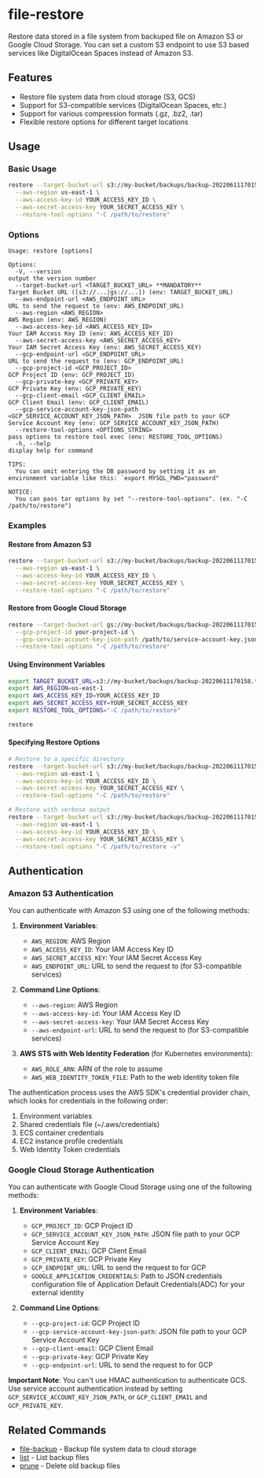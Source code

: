 # file-restore

Restore data stored in a file system from backuped file on Amazon S3 or Google Cloud Storage. You can set a custom S3 endpoint to use S3 based services like DigitalOcean Spaces instead of Amazon S3.

## Features

- Restore file system data from cloud storage (S3, GCS)
- Support for S3-compatible services (DigitalOcean Spaces, etc.)
- Support for various compression formats (.gz, .bz2, .tar)
- Flexible restore options for different target locations

## Usage

### Basic Usage

```bash
restore --target-bucket-url s3://my-bucket/backups/backup-20220611170158.tar.gz \
  --aws-region us-east-1 \
  --aws-access-key-id YOUR_ACCESS_KEY_ID \
  --aws-secret-access-key YOUR_SECRET_ACCESS_KEY \
  --restore-tool-options "-C /path/to/restore"
```

### Options

```
Usage: restore [options]

Options:
  -V, --version                                                            output the version number
  --target-bucket-url <TARGET_BUCKET_URL> **MANDATORY**                    Target Bucket URL ([s3://...|gs://...]) (env: TARGET_BUCKET_URL)
  --aws-endpoint-url <AWS_ENDPOINT_URL>                                    URL to send the request to (env: AWS_ENDPOINT_URL)
  --aws-region <AWS_REGION>                                                AWS Region (env: AWS_REGION)
  --aws-access-key-id <AWS_ACCESS_KEY_ID>                                  Your IAM Access Key ID (env: AWS_ACCESS_KEY_ID)
  --aws-secret-access-key <AWS_SECRET_ACCESS_KEY>                          Your IAM Secret Access Key (env: AWS_SECRET_ACCESS_KEY)
  --gcp-endpoint-url <GCP_ENDPOINT_URL>                                    URL to send the request to (env: GCP_ENDPOINT_URL)
  --gcp-project-id <GCP_PROJECT_ID>                                        GCP Project ID (env: GCP_PROJECT_ID)
  --gcp-private-key <GCP_PRIVATE_KEY>                                      GCP Private Key (env: GCP_PRIVATE_KEY)
  --gcp-client-email <GCP_CLIENT_EMAIL>                                    GCP Client Email (env: GCP_CLIENT_EMAIL)
  --gcp-service-account-key-json-path <GCP_SERVICE_ACCOUNT_KEY_JSON_PATH>  JSON file path to your GCP Service Account Key (env: GCP_SERVICE_ACCOUNT_KEY_JSON_PATH)
  --restore-tool-options <OPTIONS_STRING>                                  pass options to restore tool exec (env: RESTORE_TOOL_OPTIONS)
  -h, --help                                                               display help for command

TIPS:
  You can omit entering the DB password by setting it as an environment variable like this: `export MYSQL_PWD="password"      

NOTICE:
  You can pass tar options by set "--restore-tool-options". (ex. "-C /path/to/restore")
```

### Examples

#### Restore from Amazon S3

```bash
restore --target-bucket-url s3://my-bucket/backups/backup-20220611170158.tar.gz \
  --aws-region us-east-1 \
  --aws-access-key-id YOUR_ACCESS_KEY_ID \
  --aws-secret-access-key YOUR_SECRET_ACCESS_KEY \
  --restore-tool-options "-C /path/to/restore"
```

#### Restore from Google Cloud Storage

```bash
restore --target-bucket-url gs://my-bucket/backups/backup-20220611170158.tar.gz \
  --gcp-project-id your-project-id \
  --gcp-service-account-key-json-path /path/to/service-account-key.json \
  --restore-tool-options "-C /path/to/restore"
```

#### Using Environment Variables

```bash
export TARGET_BUCKET_URL=s3://my-bucket/backups/backup-20220611170158.tar.gz
export AWS_REGION=us-east-1
export AWS_ACCESS_KEY_ID=YOUR_ACCESS_KEY_ID
export AWS_SECRET_ACCESS_KEY=YOUR_SECRET_ACCESS_KEY
export RESTORE_TOOL_OPTIONS="-C /path/to/restore"

restore
```

#### Specifying Restore Options

```bash
# Restore to a specific directory
restore --target-bucket-url s3://my-bucket/backups/backup-20220611170158.tar.gz \
  --aws-region us-east-1 \
  --aws-access-key-id YOUR_ACCESS_KEY_ID \
  --aws-secret-access-key YOUR_SECRET_ACCESS_KEY \
  --restore-tool-options "-C /path/to/restore"

# Restore with verbose output
restore --target-bucket-url s3://my-bucket/backups/backup-20220611170158.tar.gz \
  --aws-region us-east-1 \
  --aws-access-key-id YOUR_ACCESS_KEY_ID \
  --aws-secret-access-key YOUR_SECRET_ACCESS_KEY \
  --restore-tool-options "-C /path/to/restore -v"
```

## Authentication

### Amazon S3 Authentication

You can authenticate with Amazon S3 using one of the following methods:

1. **Environment Variables**:
   - `AWS_REGION`: AWS Region
   - `AWS_ACCESS_KEY_ID`: Your IAM Access Key ID
   - `AWS_SECRET_ACCESS_KEY`: Your IAM Secret Access Key
   - `AWS_ENDPOINT_URL`: URL to send the request to (for S3-compatible services)

2. **Command Line Options**:
   - `--aws-region`: AWS Region
   - `--aws-access-key-id`: Your IAM Access Key ID
   - `--aws-secret-access-key`: Your IAM Secret Access Key
   - `--aws-endpoint-url`: URL to send the request to (for S3-compatible services)

3. **AWS STS with Web Identity Federation** (for Kubernetes environments):
   - `AWS_ROLE_ARN`: ARN of the role to assume
   - `AWS_WEB_IDENTITY_TOKEN_FILE`: Path to the web identity token file

The authentication process uses the AWS SDK's credential provider chain, which looks for credentials in the following order:
1. Environment variables
2. Shared credentials file (~/.aws/credentials)
3. ECS container credentials
4. EC2 instance profile credentials
5. Web Identity Token credentials

### Google Cloud Storage Authentication

You can authenticate with Google Cloud Storage using one of the following methods:

1. **Environment Variables**:
   - `GCP_PROJECT_ID`: GCP Project ID
   - `GCP_SERVICE_ACCOUNT_KEY_JSON_PATH`: JSON file path to your GCP Service Account Key
   - `GCP_CLIENT_EMAIL`: GCP Client Email
   - `GCP_PRIVATE_KEY`: GCP Private Key
   - `GCP_ENDPOINT_URL`: URL to send the request to for GCP
   - `GOOGLE_APPLICATION_CREDENTIALS`: Path to JSON credentials configuration file of Application Default Credentials(ADC) for your external identity

2. **Command Line Options**:
   - `--gcp-project-id`: GCP Project ID
   - `--gcp-service-account-key-json-path`: JSON file path to your GCP Service Account Key
   - `--gcp-client-email`: GCP Client Email
   - `--gcp-private-key`: GCP Private Key
   - `--gcp-endpoint-url`: URL to send the request to for GCP

**Important Note**: You can't use HMAC authentication to authenticate GCS. Use service account authentication instead by setting `GCP_SERVICE_ACCOUNT_KEY_JSON_PATH`, or `GCP_CLIENT_EMAIL` and `GCP_PRIVATE_KEY`.

## Related Commands

- [file-backup](../file-backup/README.md) - Backup file system data to cloud storage
- [list](../list/README.md) - List backup files
- [prune](../prune/README.md) - Delete old backup files
